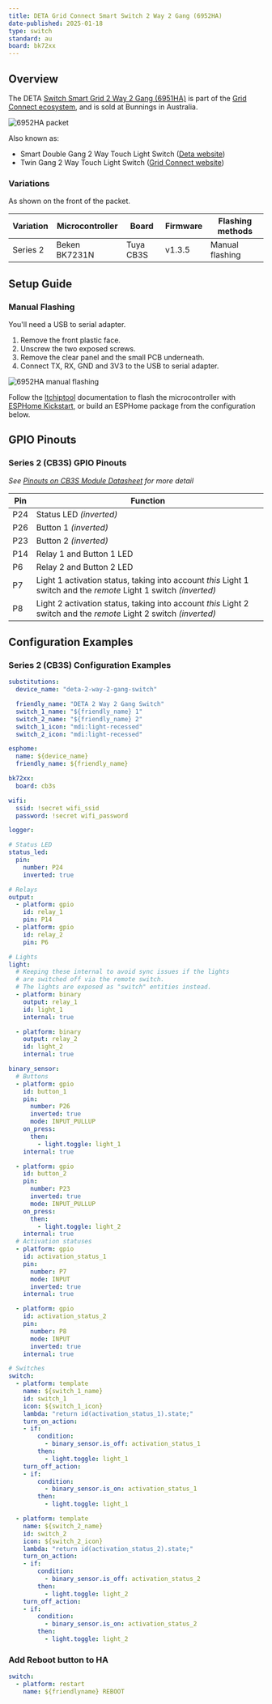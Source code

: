 ```yaml
---
title: DETA Grid Connect Smart Switch 2 Way 2 Gang (6952HA)
date-published: 2025-01-18
type: switch
standard: au
board: bk72xx
---
```


## Overview

The DETA [Switch Smart Grid 2 Way 2 Gang (6951HA)](https://www.bunnings.com.au/deta-switch-smart-grid-2-way-2-gang_p0346911) is part of the [Grid Connect ecosystem](https://grid-connect.com.au/), and is sold at Bunnings in Australia.

![6952HA packet](./6952HA-packet.jpg "DETA 6952HA packet, with 'Series 2' highlighted.")

Also known as:

- Smart Double Gang 2 Way Touch Light Switch ([Deta website](https://detaelectrical.com.au/product/deta-grid-connect-smart-double-gang-2-way-touch-light-switch/))
- Twin Gang 2 Way Touch Light Switch ([Grid Connect website](https://grid-connect.com.au/download/6952ha/))

### Variations

As shown on the front of the packet.

| Variation   | Microcontroller | Board     | Firmware | Flashing methods |
| ----------- | --------------- | --------- | -------- | ---------------- |
| Series 2    | Beken BK7231N   | Tuya CB3S | v1.3.5   | Manual flashing  |

## Setup Guide

### Manual Flashing

You'll need a USB to serial adapter.

1. Remove the front plastic face.
2. Unscrew the two exposed screws.
3. Remove the clear panel and the small PCB underneath.
4. Connect TX, RX, GND and 3V3 to the USB to serial adapter.

![6952HA manual flashing](./6952HA-manual-flashing.jpg "DETA 6952HA board connected to a USB to serial adapter.")

Follow the [ltchiptool](https://github.com/libretiny-eu/ltchiptool) documentation to flash the microcontroller with [ESPHome Kickstart](https://github.com/libretiny-eu/esphome-kickstart/releases), or build an ESPHome package from the configuration below.

## GPIO Pinouts

### Series 2 (CB3S) GPIO Pinouts

_See [Pinouts on CB3S Module Datasheet](https://developer.tuya.com/en/docs/iot/cb3s?id=Kai94mec0s076#title-5-Pin%20definition) for more detail_

| Pin    | Function                                                                          |
| ------ | --------------------------------------------------------------------------------- |
| P24    | Status LED  _(inverted)_ |
| P26    | Button 1 _(inverted)_ |
| P23    | Button 2 _(inverted)_ |
| P14    | Relay 1 and Button 1 LED |
| P6    | Relay 2 and Button 2 LED |
| P7     | Light 1 activation status, taking into account _this_ Light 1 switch and the _remote_ Light 1 switch _(inverted)_     |
| P8     | Light 2 activation status, taking into account _this_ Light 2 switch and the _remote_ Light 2 switch _(inverted)_     |

## Configuration Examples

### Series 2 (CB3S) Configuration Examples

```yaml
substitutions:
  device_name: "deta-2-way-2-gang-switch"

  friendly_name: "DETA 2 Way 2 Gang Switch"
  switch_1_name: "${friendly_name} 1"
  switch_2_name: "${friendly_name} 2"
  switch_1_icon: "mdi:light-recessed"
  switch_2_icon: "mdi:light-recessed"

esphome:
  name: ${device_name}
  friendly_name: ${friendly_name}

bk72xx:
  board: cb3s

wifi:
  ssid: !secret wifi_ssid
  password: !secret wifi_password

logger:

# Status LED
status_led:
  pin:
    number: P24
    inverted: true

# Relays
output:
  - platform: gpio
    id: relay_1
    pin: P14
  - platform: gpio
    id: relay_2
    pin: P6

# Lights
light:
  # Keeping these internal to avoid sync issues if the lights
  # are switched off via the remote switch.
  # The lights are exposed as "switch" entities instead.
  - platform: binary
    output: relay_1
    id: light_1
    internal: true

  - platform: binary
    output: relay_2
    id: light_2
    internal: true

binary_sensor:
  # Buttons
  - platform: gpio
    id: button_1
    pin:
      number: P26
      inverted: true
      mode: INPUT_PULLUP
    on_press:
      then:
        - light.toggle: light_1
    internal: true

  - platform: gpio
    id: button_2
    pin:
      number: P23
      inverted: true
      mode: INPUT_PULLUP
    on_press:
      then:
        - light.toggle: light_2
    internal: true
  # Activation statuses
  - platform: gpio
    id: activation_status_1
    pin:
      number: P7
      mode: INPUT
      inverted: true  
    internal: true

  - platform: gpio
    id: activation_status_2
    pin:
      number: P8
      mode: INPUT
      inverted: true  
    internal: true

# Switches
switch:
  - platform: template
    name: ${switch_1_name}
    id: switch_1
    icon: ${switch_1_icon}
    lambda: "return id(activation_status_1).state;"
    turn_on_action:
    - if:
        condition:
          - binary_sensor.is_off: activation_status_1
        then:
          - light.toggle: light_1
    turn_off_action:
    - if:
        condition:
          - binary_sensor.is_on: activation_status_1
        then:
          - light.toggle: light_1

  - platform: template
    name: ${switch_2_name}
    id: switch_2
    icon: ${switch_2_icon}
    lambda: "return id(activation_status_2).state;"
    turn_on_action:
    - if:
        condition:
          - binary_sensor.is_off: activation_status_2
        then:
          - light.toggle: light_2
    turn_off_action:
    - if:
        condition:
          - binary_sensor.is_on: activation_status_2
        then:
          - light.toggle: light_2
```

### Add Reboot button to HA

```yaml
switch:
  - platform: restart
    name: ${friendlyname} REBOOT
```
